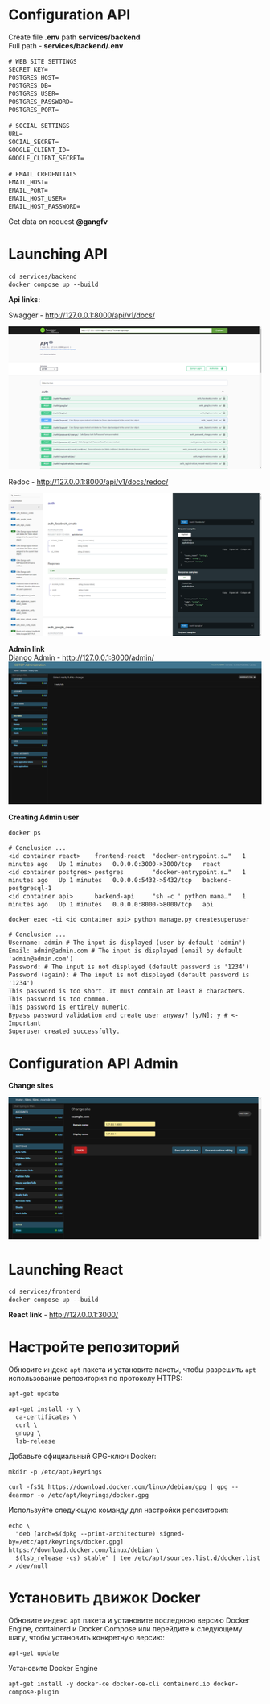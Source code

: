 # Сonfiguration API
Сreate file **.env** path **services/backend** \
Full path - **services/backend/.env**
```
# WEB SITE SETTINGS
SECRET_KEY=
POSTGRES_HOST=
POSTGRES_DB=
POSTGRES_USER=
POSTGRES_PASSWORD=
POSTGRES_PORT=

# SOCIAL SETTINGS
URL=
SOCIAL_SECRET=
GOOGLE_CLIENT_ID=
GOOGLE_CLIENT_SECRET=

# EMAIL CREDENTIALS
EMAIL_HOST=
EMAIL_PORT=
EMAIL_HOST_USER=
EMAIL_HOST_PASSWORD=
```

Get data on request **@gangfv**

# Launching API

```
cd services/backend
docker compose up --build
```

**Api links:** 

Swagger - http://127.0.0.1:8000/api/v1/docs/ 

![img.png](readme_img/img.png)

Redoc - http://127.0.0.1:8000/api/v1/docs/redoc/

![img_1.png](readme_img/img_1.png)

**Admin link** \
Django Admin - http://127.0.0.1:8000/admin/
![img_2.png](readme_img/img_3.png)

**Creating Admin user**
```
docker ps
```
```
# Сonclusion ...
<id container react>    frontend-react  "docker-entrypoint.s…"   1 minutes ago   Up 1 minutes   0.0.0.0:3000->3000/tcp   react
<id container postgres> postgres        "docker-entrypoint.s…"   1 minutes ago   Up 1 minutes   0.0.0.0:5432->5432/tcp   backend-postgresql-1
<id container api>      backend-api     "sh -c ' python mana…"   1 minutes ago   Up 1 minutes   0.0.0.0:8000->8000/tcp   api
```
```
docker exec -ti <id container api> python manage.py createsuperuser
```
```
# Сonclusion ...
Username: admin # The input is displayed (user by default 'admin')
Email: admin@admin.com # The input is displayed (email by default 'admin@admin.com')
Password: # The input is not displayed (default password is '1234')
Password (again): # The input is not displayed (default password is '1234')
This password is too short. It must contain at least 8 characters.
This password is too common.
This password is entirely numeric.
Bypass password validation and create user anyway? [y/N]: y # <- Important 
Superuser created successfully.

```

# Сonfiguration API Admin
**Change sites**

![img4.png](readme_img/img4.png)

# Launching React

```
cd services/frontend
docker compose up --build
```

**React link** - http://127.0.0.1:3000/

# Настройте репозиторий
Обновите индекс ```apt``` пакета и установите пакеты, чтобы разрешить ```apt``` использование репозитория по протоколу HTTPS:
```
apt-get update
```
```
apt-get install -y \
  ca-certificates \
  curl \
  gnupg \
  lsb-release
```
Добавьте официальный GPG-ключ Docker:
```
mkdir -p /etc/apt/keyrings
```
```
curl -fsSL https://download.docker.com/linux/debian/gpg | gpg --dearmor -o /etc/apt/keyrings/docker.gpg
```
Используйте следующую команду для настройки репозитория:
```
echo \
  "deb [arch=$(dpkg --print-architecture) signed-by=/etc/apt/keyrings/docker.gpg] https://download.docker.com/linux/debian \
  $(lsb_release -cs) stable" | tee /etc/apt/sources.list.d/docker.list > /dev/null
```
# Установить движок Docker
Обновите индекс ```apt``` пакета и установите последнюю версию Docker Engine, containerd и Docker Compose или перейдите к следующему шагу, чтобы установить конкретную версию:
```
apt-get update
```
Установите Docker Engine
```
apt-get install -y docker-ce docker-ce-cli containerd.io docker-compose-plugin
```

